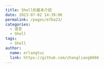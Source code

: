 ```yaml
---
title: Shell的基本介绍
date: 2023-07-02 14:39:06
permalink: /pages/e7ba23/
categories:
  - 语言
  - Shell
tags:
  - Shell
author: 
  name: erlangtui
  link: https://github.com/zhangliang6666
---
```

